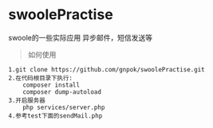 # swoolePractise
swoole的一些实际应用 异步邮件，短信发送等

> 如何使用
```
1.git clone https://github.com/gnpok/swoolePractise.git
2.在代码根目录下执行:
    composer install
    composer dump-autoload
3.开启服务器
    php services/server.php
4.参考test下面的sendMail.php
```
